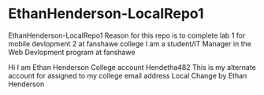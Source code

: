 # EthanHenderson-LocalRepo1
EthanHenderson-LocalRepo1
Reason for this repo is to complete lab 1 for mobile devlopment 2 at fanshawe college
I am a student/IT Manager in the Web Devlopment program at fanshawe

Hi I am Ethan Henderson College account Hendetha482
This is my alternate account for assigned to my college email address
Local Change by Ethan Henderson